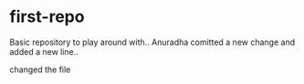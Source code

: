 # first-repo
Basic repository to play around with..
Anuradha comitted a new change and added a new line..

changed the file
